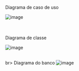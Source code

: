 Diagrama de caso de uso

![image](https://github.com/user-attachments/assets/05d0c9bc-5cec-4c2f-9925-c473b57423cb)

<br><br>
 Diagrama de classe

![image](https://github.com/user-attachments/assets/92c668ab-ba1b-4043-b1dc-d4a628fd3a71)

<br>br>
Diagrama do banco
![image](https://github.com/user-attachments/assets/1b44950c-b832-4b01-b6a4-d4694e275696)
